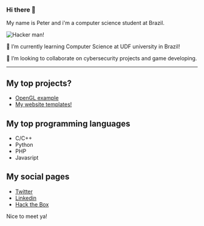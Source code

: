 ### Hi there 👋
My name is Peter and i'm a computer science student at Brazil.

![Hacker man!](https://media.giphy.com/media/MM0Jrc8BHKx3y/giphy.gif)


🌱 I’m currently learning Computer Science at UDF university in Brazil!

👯 I’m looking to collaborate on cybersecurity projects and game developing.

---

## My top projects?
* [OpenGL example](https://github.com/peterspbr/opengl-game-engine)
* [My website templates!](https://github.com/peterspbr/peterspbr.github.io)

## My top programming languages
* C/C++
* Python
* PHP
* Javasript

## My social pages
* [Twitter](https://twiter.com/HSPeterSS)
* [Linkedin](https://www.linkedin.com/in/pedro-henrique-da-rocha-s-386a51202)
* [Hack the Box](https://www.hackthebox.eu/home/users/profile/352775)

Nice to meet ya!
